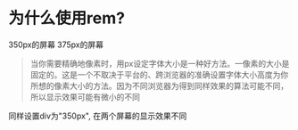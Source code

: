 # 为什么使用rem?

350px的屏幕
375px的屏幕

> 当你需要精确地像素时，用px设定字体大小是一种好方法。一像素的大小是固定的。这是一个不取决于平台的、跨浏览器的准确设置字体大小高度为你所想的像素大小的方法。因为不同浏览器为得到同样效果的算法可能不同，所以显示效果可能有微小的不同


同样设置div为"350px", 在两个屏幕的显示效果不同
